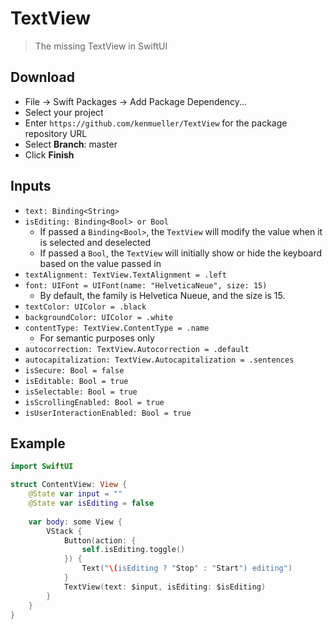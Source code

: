# TextView

> The missing TextView in SwiftUI

## Download

- File -> Swift Packages -> Add Package Dependency...
- Select your project
- Enter `https://github.com/kenmueller/TextView` for the package repository URL
- Select **Branch**: master
- Click **Finish**

## Inputs

- `text: Binding<String>`
- `isEditing: Binding<Bool> or Bool`
	- If passed a `Binding<Bool>`, the `TextView` will modify the value when it is selected and deselected
	- If passed a `Bool`, the `TextView` will initially show or hide the keyboard based on the value passed in
- `textAlignment: TextView.TextAlignment = .left`
- `font: UIFont = UIFont(name: "HelveticaNeue", size: 15)`
	- By default, the family is Helvetica Nueue, and the size is 15.
- `textColor: UIColor = .black`
- `backgroundColor: UIColor = .white`
- `contentType: TextView.ContentType = .name`
	- For semantic purposes only
- `autocorrection: TextView.Autocorrection = .default`
- `autocapitalization: TextView.Autocapitalization = .sentences`
- `isSecure: Bool = false`
- `isEditable: Bool = true`
- `isSelectable: Bool = true`
- `isScrollingEnabled: Bool = true`
- `isUserInteractionEnabled: Bool = true`

## Example

```swift
import SwiftUI

struct ContentView: View {
	@State var input = ""
	@State var isEditing = false
	
    var body: some View {
		VStack {
			Button(action: {
				self.isEditing.toggle()
			}) {
				Text("\(isEditing ? "Stop" : "Start") editing")
			}
			TextView(text: $input, isEditing: $isEditing)
		}
    }
}
```
